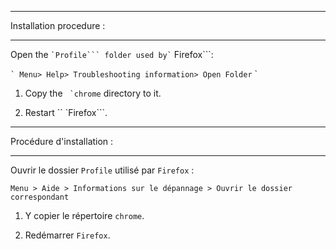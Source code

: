 **************************
Installation procedure :
**************************

Open the `` `Profile``` folder used by` `` Firefox```:

`` `
Menu> Help> Troubleshooting information> Open Folder
`` `

1. Copy the `` `chrome`` directory to it.

2. Restart `` `Firefox```.


**************************
Procédure d'installation :
**************************

Ouvrir le dossier ```Profile``` utilisé par ```Firefox``` :

```
Menu > Aide > Informations sur le dépannage > Ouvrir le dossier correspondant
```

1. Y copier le répertoire ```chrome```.

2. Redémarrer ```Firefox```.

